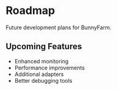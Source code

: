 # Roadmap

Future development plans for BunnyFarm.

## Upcoming Features
- Enhanced monitoring
- Performance improvements
- Additional adapters
- Better debugging tools